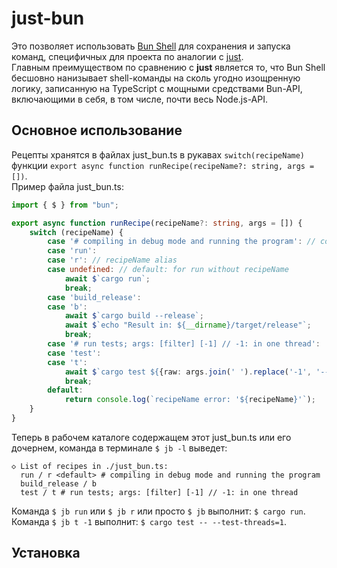 # just-bun

Это позволяет использовать [Bun Shell](https://bun.sh/docs/runtime/shell) для сохранения и запуска команд, специфичных для проекта по аналогии с [just](https://github.com/casey/just).   
Главным преимуществом по сравнению с **just** является то, что Bun Shell  бесшовно нанизывает shell-команды на сколь угодно изощренную логику, записанную на TypeScript с мощными средствами Bun-API, включающими в себя, в том числе, почти весь Node.js-API.

## Основное использование

Рецепты хранятся в файлах just_bun.ts в рукавах `switch(recipeName)` функции `export async function runRecipe(recipeName?: string, args = [])`.   
Пример файла just_bun.ts:
```ts
import { $ } from "bun";

export async function runRecipe(recipeName?: string, args = []) {
    switch (recipeName) {
        case '# compiling in debug mode and running the program': // comment for list
        case 'run': 
        case 'r': // recipeName alias
        case undefined: // default: for run without recipeName
            await $`cargo run`;
            break;
        case 'build_release':
        case 'b':
            await $`cargo build --release`;
            await $`echo "Result in: ${__dirname}/target/release"`;
            break;
        case '# run tests; args: [filter] [-1] // -1: in one thread':
        case 'test':
        case 't':
            await $`cargo test ${{raw: args.join(' ').replace('-1', '-- --test-threads=1')}}`;
            break;
        default:
            return console.log(`recipeName error: '${recipeName}'`);
    }
}
```
Теперь в рабочем каталоге содержащем этот just_bun.ts или его дочернем, команда в терминале `$ jb -l` выведет:
```
◇ List of recipes in ./just_bun.ts:
  run / r <default> # compiling in debug mode and running the program
  build_release / b 
  test / t # run tests; args: [filter] [-1] // -1: in one thread
```
Команда `$ jb run` или `$ jb r` или просто `$ jb` выполнит: `$ cargo run`.  
Команда `$ jb t -1` выполнит: `$ cargo test -- --test-threads=1`.

## Установка
